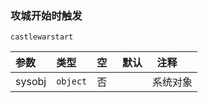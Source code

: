 ### 攻城开始时触发

`castlewarstart`

| 参数   | 类型     | 空   | 默认 | 注释     |
| :----- | :------- | :--- | ---- | -------- |
| sysobj | `object` | 否   |      | 系统对象 |

